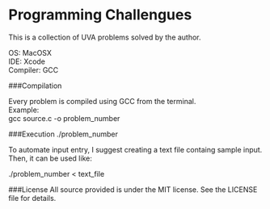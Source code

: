 Programming Challengues
=======================

This is a collection of UVA problems solved by the author. 

OS: MacOSX <br />
IDE: Xcode <br />
Compiler: GCC <br />

###Compilation

Every problem is compiled using GCC from the terminal. <br />
Example: <br />
gcc source.c -o problem_number

###Execution
./problem_number

To automate input entry, I suggest creating a text file containg sample input. <br />
Then, it can be used like: <br />

./problem_number < text_file

###License
All source provided is under the MIT license. See the LICENSE file for details.
